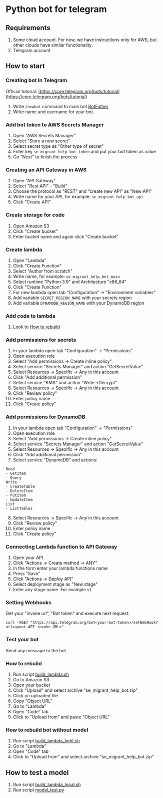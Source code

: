 # Python bot for telegram

## Requirements

1. Some cloud account. For now, we have instructions only for AWS, but other clouds have similar functionality.
2. Telegram account

## How to start

### Creating bot in Telegram

Official tutorial: [https://core.telegram.org/bots/tutorial](https://core.telegram.org/bots/tutorial)

1. Write `/newbot` command to main bot [BotFather](https://t.me/BotFather)
2. Write name and username for your bot.

### Add bot token to AWS Secrets Manager

1. Open "AWS Secrets Manager"
2. Select "Store a new secret"
3. Select secret type as "Other type of secret"
4. Enter key `se-migrant-help-bot-token` and put your bot token as value
5. Go "Next" to finish the process

### Creating an API Gateway in AWS

1. Open "API Gateway"
2. Select "Rest API" - "Build"
3. Choose the protocol as "REST" and "create new API" as "New API"
4. Write name for your API, for example: `se_migrant_help_bot_api`
5. Click "Create API"

### Create storage for code

1. Open Amazon S3
2. Click "Create bucket"
3. Enter bucket name and again click "Create bucket"

### Create lambda

1. Open "Lambda"
2. Click "Create Function"
3. Select "Author from scratch"
4. Write name, for example: `se_migrant_help_bot_main`
5. Select runtime "Python 3.9" and Architecture "x86_64"
6. Click "Create Function"
7. For new lambda open tab "Configuration" -> "Environment variables"
8. Add variable `SECRET_REGION_NAME` with your secrets region
9. Add variable `DYNAMODB_REGION_NAME` with your DynamoDB region

### Add code to lambda

1. Look to [How to rebuild](#how-to-rebuild)

### Add permissions for secrets

1. In your lambda open tab "Configuration" -> "Permissions"
2. Open execution role
3. Select "Add permissions -> Create inline policy"
4. Select service "Secrets Manager" and action "GetSecretValue"
5. Select Resources -> Specific -> Any in this account
6. Click "Add additional permission"
7. Select service "KMS" and action "Write->Decrypt"
8. Select Resources -> Specific -> Any in this account
9. Click "Review policy"
10. Enter policy name
11. Click "Create policy"

### Add permissions for DynamoDB

1. In your lambda open tab "Configuration" -> "Permissions"
2. Open execution role
3. Select "Add permissions -> Create inline policy"
4. Select service "Secrets Manager" and action "GetSecretValue"
5. Select Resources -> Specific -> Any in this account
6. Click "Add additional permission"
7. Select service "DynamoDB" and actions:
```
Read
- GetItem
- Query
Write
- CreateTable
- DeleteItem
- PutItem
- UpdateItem
List
- ListTables
```
8. Select Resources -> Specific -> Any in this account
9. Click "Review policy"
10. Enter policy name
11. Click "Create policy"

### Connecting Lambda function to API Gateway

1. Open your API
2. Click "Actions -> Create method -> ANY"
3. In the form enter your lambda functions name
4. Press "Save"
5. Click "Actions -> Deploy API"
6. Select deployment stage as "New stage"
7. Enter any stage name. For example `v1`

### Setting Webhooks

Get your "invoke url", "Bot token" and execute next request:

```
curl -XGET "https://api.telegram.org/bot<your-bot-token>/setWebHook?url=<your-API-invoke-URL>"
```

### Test your bot

Send any message to the bot

### How to rebuild

1. Run script [build_lambda.sh](build_lambda.sh)
2. Go to Amazon S3
3. Open your bucket
4. Click "Upload" and select archive "se_migrant_help_bot.zip"
5. Click on uploaded file
6. Copy "Object URL"
7. Go to "Lambda"
8. Open "Code" tab
9. Click to "Upload from" and paste "Object URL"

### How to rebuild bot without model

1. Run script [build_lambda_light.sh](build_lambda_light.sh)
2. Go to "Lambda"
3. Open "Code" tab
4. Click to "Upload from" and select archive "se_migrant_help_bot.zip"

## How to test a model

1. Run script [build_lambda_local.sh](build_lambda_local.sh)
2. Run script [model_test.py](model_test.py)
